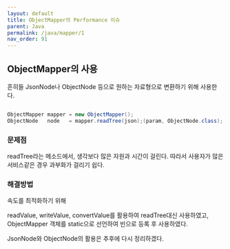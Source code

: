 ```yaml
---
layout: default
title: ObjectMapper의 Performance 이슈
parent: Java
permalink: /java/mapper/1
nav_order: 91
---
```


## ObjectMapper의 사용

흔히들 JsonNode나 ObjectNode 등으로 원하는 자료형으로 변환하기 위해 사용한다.

```java

ObjectMapper mapper = new ObjectMapper(); 
ObjectNode   node   = mapper.readTree(json);(param, ObjectNode.class);

```


### 문제점

readTree라는 메소드에서, 생각보다 많은 자원과 시간이 걸린다. 따라서 사용자가 많은 서비스같은 경우 과부화가 걸리기 쉽다.


### 해결방법

속도를 최적화하기 위해

readValue, writeValue, convertValue를 활용하여 readTree대신 사용하였고,
ObjectMapper 객체를 static으로 선언하여 빈으로 등록 후 사용하였다.

JsonNode와 ObjectNode의 활용은 추후에 다시 정리하겠다.

